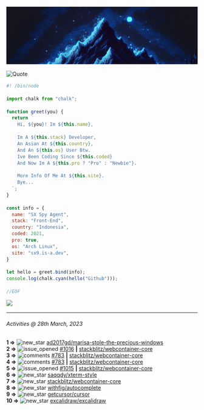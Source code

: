 ![Hello World!](banner.png)

<picture>
  <source media="(prefers-color-scheme: dark)" srcset="https://readme-typing-svg.herokuapp.com?font=Fira+Code&pause=1000&color=90D1F7&center=true&repeat=false&width=435&lines=%22Programming+Is+Painful+And+Fun%22">
  <source media="(prefers-color-scheme: light)" srcset="https://readme-typing-svg.herokuapp.com?font=Fira+Code&pause=1000&color=000000&center=true&repeat=false&width=435&lines=F*ck+You+Light+Mode+User;%22Programming+Is+Painful+And+Fun%22">
  <img alt="Quote" src="">
</picture>

```js
#! /bin/node

import chalk from "chalk";

function greet(you) {
  return `
    Hi, ${you}! Im ${this.name},

    Im A ${this.stack} Developer,
    An Asian At ${this.country},
    And An ${this.os} User Btw.
    Ive Been Coding Since ${this.coded}
    And Now Im A ${this.pro ? "Pro" : "Newbie"}.

    More Info Of Me At ${this.site}.
    Bye...
  `;
}

const info = {
  name: "SX Spy Agent",
  stack: "Front-End",
  country: "Indonesia",
  coded: 2021,
  pro: true,
  os: "Arch Linux",
  site: "sx9.is-a.dev",
}

let hello = greet.bind(info);
console.log(chalk.cyan(hello("Github")));

//EOF
```

![](https://skillicons.dev/icons?i=vite,vue,firebase,linux,nodejs,vscode&perline=6&theme=light)

---

<!--RECENT_ACTIVITY:last_update-->
###### Activities @ 28th March, 2023
<!--RECENT_ACTIVITY:last_update_end-->

<!--RECENT_ACTIVITY:start-->
**1 =>** ![new_star](https://cdn.jsdelivr.net/gh/Readme-Workflows/Readme-Icons@main/icons/octicons/StarredRepositoryYellow.svg) [ad2017gd/marisa-stole-the-precious-windows](https://github.com/ad2017gd/marisa-stole-the-precious-windows)<br>
**2 =>** ![issue_opened](https://cdn.jsdelivr.net/gh/Readme-Workflows/Readme-Icons@main/icons/octicons/IssueOpened.svg) [#1016](https://github.com/stackblitz/webcontainer-core/issues/1016) **|** [stackblitz/webcontainer-core](https://github.com/stackblitz/webcontainer-core)<br>
**3 =>** ![comments](https://cdn.jsdelivr.net/gh/Readme-Workflows/Readme-Icons@main/icons/octicons/Comment.svg) [#783](https://github.com/stackblitz/webcontainer-core/issues/783#issuecomment-1486347981) **|** [stackblitz/webcontainer-core](https://github.com/stackblitz/webcontainer-core)<br>
**4 =>** ![comments](https://cdn.jsdelivr.net/gh/Readme-Workflows/Readme-Icons@main/icons/octicons/Comment.svg) [#783](https://github.com/stackblitz/webcontainer-core/issues/783#issuecomment-1486346792) **|** [stackblitz/webcontainer-core](https://github.com/stackblitz/webcontainer-core)<br>
**5 =>** ![issue_opened](https://cdn.jsdelivr.net/gh/Readme-Workflows/Readme-Icons@main/icons/octicons/IssueOpened.svg) [#1015](https://github.com/stackblitz/webcontainer-core/issues/1015) **|** [stackblitz/webcontainer-core](https://github.com/stackblitz/webcontainer-core)<br>
**6 =>** ![new_star](https://cdn.jsdelivr.net/gh/Readme-Workflows/Readme-Icons@main/icons/octicons/StarredRepositoryYellow.svg) [saqqdy/xterm-style](https://github.com/saqqdy/xterm-style)<br>
**7 =>** ![new_star](https://cdn.jsdelivr.net/gh/Readme-Workflows/Readme-Icons@main/icons/octicons/StarredRepositoryYellow.svg) [stackblitz/webcontainer-core](https://github.com/stackblitz/webcontainer-core)<br>
**8 =>** ![new_star](https://cdn.jsdelivr.net/gh/Readme-Workflows/Readme-Icons@main/icons/octicons/StarredRepositoryYellow.svg) [withfig/autocomplete](https://github.com/withfig/autocomplete)<br>
**9 =>** ![new_star](https://cdn.jsdelivr.net/gh/Readme-Workflows/Readme-Icons@main/icons/octicons/StarredRepositoryYellow.svg) [getcursor/cursor](https://github.com/getcursor/cursor)<br>
**10 =>** ![new_star](https://cdn.jsdelivr.net/gh/Readme-Workflows/Readme-Icons@main/icons/octicons/StarredRepositoryYellow.svg) [excalidraw/excalidraw](https://github.com/excalidraw/excalidraw)<br>
<!--RECENT_ACTIVITY:end-->
